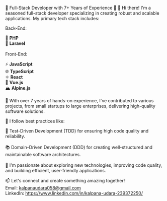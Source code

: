 🌟 Full-Stack Developer with 7+ Years of Experience 🌟
👋 Hi there! I'm a seasoned full-stack developer specializing in creating robust and scalable applications. My primary tech stack includes:

Back-End:

🐘 <b>PHP</b><br>
🌟 <b>Laravel</b> <br><br>
Front-End:

⚡ <b>JavaScript</b> <br>
🌐 <b>TypeScript</b> <br>
⚛️ <b>React</b> <br>
🌲 <b>Vue.js</b> <br>
🏔️ <b>Alpine.js</b> <br><br>
💼 With over 7 years of hands-on experience, I've contributed to various projects, from small startups to large enterprises, delivering high-quality software solutions.

🔧 I follow best practices like:

🧪 Test-Driven Development (TDD) for ensuring high code quality and reliability. <br><br>
📚 Domain-Driven Development (DDD) for creating well-structured and maintainable software architectures. <br><br>
🔭 I'm passionate about exploring new technologies, improving code quality, and building efficient, user-friendly applications.

📫 Let's connect and create something amazing together!<br>
Email: kalpanaudara058@gmail.com<br>
LinkedIn: https://www.linkedin.com/in/kalpana-udara-239372250/
